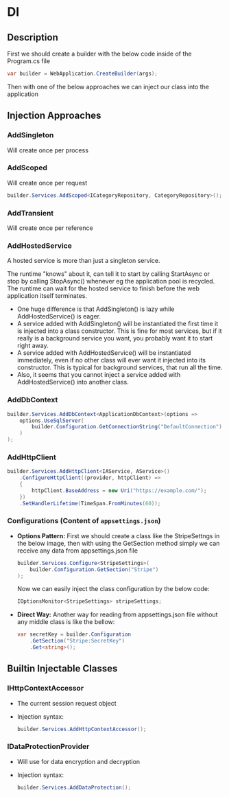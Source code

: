 # DI

## Description

First we should create a builder with the below code inside of the Program.cs file

```csharp
var builder = WebApplication.CreateBuilder(args);
```

Then with one of the below approaches we can inject our class into the application

## Injection Approaches

### AddSingleton

Will create once per process

### AddScoped

Will create once per request

```csharp
builder.Services.AddScoped<ICategoryRepository, CategoryRepository>();
```

### AddTransient

Will create once per reference

### AddHostedService

A hosted service is more than just a singleton service.

The runtime "knows" about it, can tell it to start by calling StartAsync or stop by calling StopAsync() whenever eg the application pool is recycled. The runtime can wait for the hosted service to finish before the web application itself terminates.

- One huge difference is that AddSingleton() is lazy while AddHostedService() is eager.
- A service added with AddSingleton() will be instantiated the first time it is injected into a class constructor. This is fine for most services, but if it really is a background service you want, you probably want it to start right away.
- A service added with AddHostedService() will be instantiated immediately, even if no other class will ever want it injected into its constructor. This is typical for background services, that run all the time.
- Also, it seems that you cannot inject a service added with AddHostedService() into another class.

### AddDbContext

```csharp
builder.Services.AddDbContext<ApplicationDbContext>(options =>
    options.UseSqlServer(
        builder.Configuration.GetConnectionString("DefaultConnection")
    )
);
```

### AddHttpClient

```csharp
builder.Services.AddHttpClient<IAService, AService>()
    .ConfigureHttpClient((provider, httpClient) =>
    {
        httpClient.BaseAddress = new Uri("https://example.com/");
    })
    .SetHandlerLifetime(TimeSpan.FromMinutes(60));
```

### Configurations (Content of `appsettings.json`)

- **Options Pattern:** First we should create a class like the StripeSettngs in the below image, then with using the GetSection method simply we can receive any data from appsettings.json file

  ```csharp
  builder.Services.Configure<StripeSettings>(
      builder.Configuration.GetSection("Stripe")
  );
  ```

  Now we can easily inject the class configuration by the below code:

  ```csharp
  IOptionsMonitor<StripeSettings> stripeSettings;
  ```

- **Direct Way:** Another way for reading from appsettings.json file without any middle class is like the bellow:

  ```csharp
  var secretKey = builder.Configuration
      .GetSection("Stripe:SecretKey")
      .Get<string>();
  ```

## Builtin Injectable Classes

### IHttpContextAccessor

- The current session request object
- Injection syntax:

  ```csharp
  builder.Services.AddHttpContextAccessor();
  ```

### IDataProtectionProvider

- Will use for data encryption and decryption
- Injection syntax:

  ```csharp
  builder.Services.AddDataProtection();
  ```

